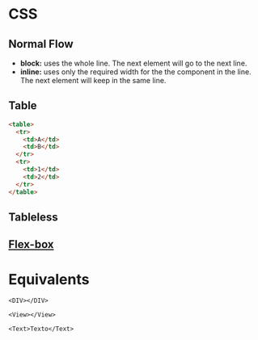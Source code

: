 # CSS

## Normal Flow
- **block:** uses the whole line. The next element will go to the next line.
- **inline:** uses only the required width for the the component in the line. The next element will keep in the same line.


## Table
```html
<table>
  <tr>
    <td>A</td>
    <td>B</td>
  </tr>
  <tr>
    <td>1</td>
    <td>2</td>
  </tr>
</table>  
```

## Tableless


## [Flex-box](https://css-tricks.com/snippets/css/a-guide-to-flexbox/)

# Equivalents
```
<DIV></DIV>
```
```
<View></View>
```

```
<Text>Texto</Text>
```
